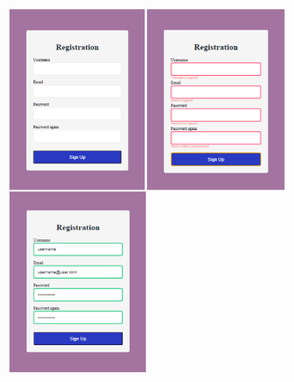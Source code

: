 <div>
<img src="/images_readme/1.png" style="height:320px"/>
<img src="/images_readme/2.png" style="height:320px"/>
<img src="/images_readme/3.png" style="height:320px"/>
</div>  
